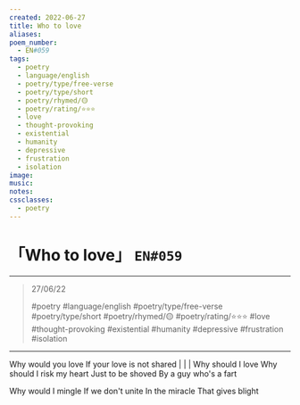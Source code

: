 ```yaml
---
created: 2022-06-27
title: Who to love
aliases:
poem_number:
  - EN#059
tags:
  - poetry
  - language/english
  - poetry/type/free-verse
  - poetry/type/short
  - poetry/rhymed/🟡
  - poetry/rating/⭐⭐⭐
  - love
  - thought-provoking
  - existential
  - humanity
  - depressive
  - frustration
  - isolation
image:
music:
notes:
cssclasses:
  - poetry
---
```

# 「Who to love」 `EN#059`

---

> 27/06/22
> 
> #poetry 
> #language/english 
> #poetry/type/free-verse #poetry/type/short 
> #poetry/rhymed/🟡 
> #poetry/rating/⭐⭐⭐ 
> #love #thought-provoking #existential #humanity #depressive #frustration #isolation 

---

Why would you love
If your love is not shared
|
|
|
Why should I love
Why should I risk my heart
Just to be shoved
By a guy who's a fart

Why would I mingle
If we don't unite
In the miracle
That gives blight